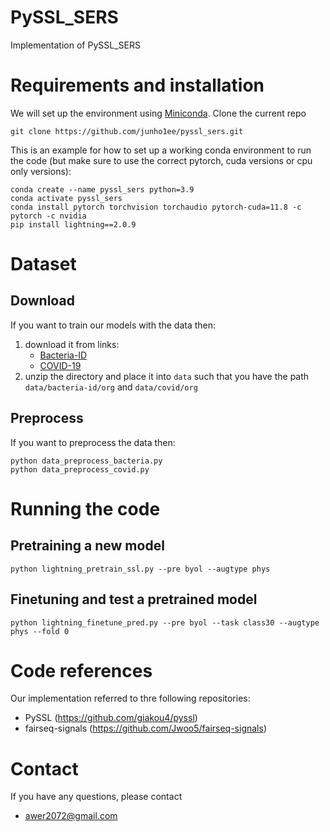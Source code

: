 # PySSL_SERS

Implementation of PySSL_SERS

# Requirements and installation

We will set up the environment using [Miniconda](https://docs.conda.io/projects/miniconda/en/latest/miniconda-install.html). Clone the current repo

    git clone https://github.com/junho1ee/pyssl_sers.git

This is an example for how to set up a working conda environment to run the code (but make sure to use the correct pytorch, cuda versions or cpu only versions):

    conda create --name pyssl_sers python=3.9
    conda activate pyssl_sers
    conda install pytorch torchvision torchaudio pytorch-cuda=11.8 -c pytorch -c nvidia
    pip install lightning==2.0.9

# Dataset

## Download
If you want to train our models with the data then:
1. download it from links:
    * [Bacteria-ID](https://github.com/csho33/bacteria-ID/)
    * [COVID-19](https://springernature.figshare.com/articles/dataset/Data_and_code_on_serum_Raman_spectroscopy_as_an_efficient_primary_screening_of_coronavirus_disease_in_2019_COVID-19_/12159924)
2. unzip the directory and place it into `data` such that you have the path `data/bacteria-id/org` and `data/covid/org`

## Preprocess
If you want to preprocess the data then:

    python data_preprocess_bacteria.py
    python data_preprocess_covid.py

# Running the code
## Pretraining a new model

    python lightning_pretrain_ssl.py --pre byol --augtype phys

## Finetuning and test a pretrained model

    python lightning_finetune_pred.py --pre byol --task class30 --augtype phys --fold 0


# Code references

Our implementation referred to thre following repositories:

- PySSL (https://github.com/giakou4/pyssl)
- fairseq-signals (https://github.com/Jwoo5/fairseq-signals)

# Contact
If you have any questions, please contact
- awer2072@gmail.com

